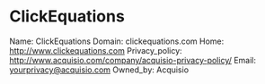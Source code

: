 
# ClickEquations

Name: ClickEquations
Domain: clickequations.com
Home: http://www.clickequations.com
Privacy_policy: http://www.acquisio.com/company/acquisio-privacy-policy/
Email: yourprivacy@acquisio.com
Owned_by: Acquisio

